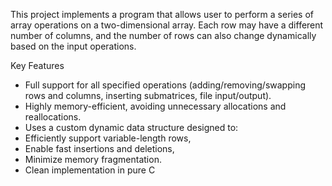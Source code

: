 This project implements a program that allows user to perform a series of array operations on a two-dimensional array. Each row may have a different number of columns, and the number of rows can also change dynamically based on the input operations.

 Key Features

- Full support for all specified operations (adding/removing/swapping rows and columns, inserting submatrices, file input/output).
-  Highly memory-efficient, avoiding unnecessary allocations and reallocations.
-  Uses a custom dynamic data structure designed to:
  - Efficiently support variable-length rows,
  - Enable fast insertions and deletions,
  - Minimize memory fragmentation.
- Clean implementation in pure C
